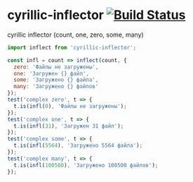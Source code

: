 # cyrillic-inflector [![Build Status](https://travis-ci.org/a-x-/inflector.svg?branch=master)](https://travis-ci.org/a-x-/inflector)
cyrillic inflector (count, one, zero, some, many)

```js
import inflect from 'cyrillic-inflector';

const infl = count => inflect(count, {
  zero: 'Файлы не загружены',
  one: 'Загружен {} файл',
  some: 'Загружено {} файла',
  many: 'Загружено {} файлов'
});
test('complex zero', t => {
  t.is(infl(0), 'Файлы не загружены');
});
test('complex one', t => {
  t.is(infl(31), 'Загружен 31 файл');
});
test('complex some', t => {
  t.is(infl(5564), 'Загружено 5564 файла');
});
test('complex many', t => {
  t.is(infl(100500), 'Загружено 100500 файлов');
});
```
